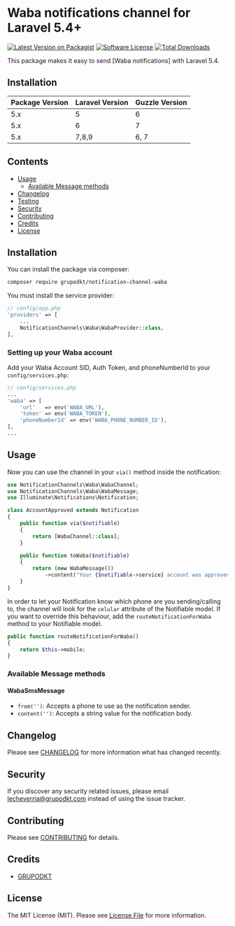 # Waba notifications channel for Laravel 5.4+

[![Latest Version on Packagist](https://img.shields.io/packagist/v/waba/notification-channel-waba.svg?style=flat-square)](https://packagist.org/packages/grupodkt/notification-channel-waba)
[![Software License](https://img.shields.io/badge/license-MIT-brightgreen.svg?style=flat-square)](LICENSE.md)
[![Total Downloads](https://img.shields.io/packagist/dt/grupodkt/laravel-notification-channel-waba.svg?style=flat-square)](https://packagist.org/packages/grupodkt/notification-channel-waba)

This package makes it easy to send [Waba notifications] with Laravel 5.4.

## Installation

| Package Version | Laravel Version | Guzzle Version |
| --------------- | --------------- | -------------- |
| 5.x             | 5               | 6              |
| 5.x             | 6               | 7              |
| 5.x             | 7,8,9           | 6, 7           |


## Contents
- [Usage](#usage)
	- [Available Message methods](#available-message-methods)
- [Changelog](#changelog)
- [Testing](#testing)
- [Security](#security)
- [Contributing](#contributing)
- [Credits](#credits)
- [License](#license)

## Installation

You can install the package via composer:

``` bash
composer require grupodkt/notification-channel-waba
```

You must install the service provider:

```php
// config/app.php
'providers' => [
    ...
    NotificationChannels\Waba\WabaProvider::class,
],
```

### Setting up your Waba account

Add your Waba Account SID, Auth Token, and phoneNumberId to your `config/services.php`:

```php
// config/services.php
...
'waba' => [
    'url'   => env('WABA_URL'),
    'token' => env('WABA_TOKEN'),
    'phoneNumberId' => env('WABA_PHONE_NUMBER_ID'),
],
...
```

## Usage

Now you can use the channel in your `via()` method inside the notification:

``` php
use NotificationChannels\Waba\WabaChannel;
use NotificationChannels\Waba\WabaMessage;
use Illuminate\Notifications\Notification;

class AccountApproved extends Notification
{
    public function via($notifiable)
    {
        return [WabaChannel::class];
    }

    public function toWaba($notifiable)
    {
        return (new WabaMessage())
            ->content("Your {$notifiable->service} account was approved!");
    }
}
```

In order to let your Notification know which phone are you sending/calling to, the channel will look for the `celular` attribute of the Notifiable model. If you want to override this behaviour, add the `routeNotificationForWaba` method to your Notifiable model.

```php
public function routeNotificationForWaba()
{
    return $this->mobile;
}
```

### Available Message methods

#### WabaSmsMessage

- `from('')`: Accepts a phone to use as the notification sender.
- `content('')`: Accepts a string value for the notification body.

## Changelog

Please see [CHANGELOG](CHANGELOG.md) for more information what has changed recently.

## Security

If you discover any security related issues, please email lecheverria@grupodkt.com instead of using the issue tracker.

## Contributing

Please see [CONTRIBUTING](CONTRIBUTING.md) for details.

## Credits

- [GRUPODKT](https://github.com/grupodkt)

## License

The MIT License (MIT). Please see [License File](LICENSE.md) for more information.
